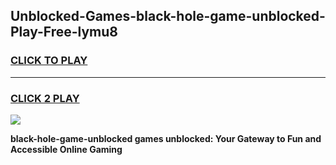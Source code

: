 
## Unblocked-Games-black-hole-game-unblocked-Play-Free-lymu8
<h3>
<a href="https://premium76.site?title=black-hole-game-unblocked&ref=09A">CLICK TO PLAY</a></h3>
<hr>

<h3>
<a href="https://premium76.site?title=black-hole-game-unblocked&ref=09A">CLICK 2 PLAY</a>
  
</h3>

<a href="https://premium76.site?title=black-hole-game-unblocked&ref=09A"><img src="https://clearcache.store/games.png"></a>


**black-hole-game-unblocked games unblocked: Your Gateway to Fun and Accessible Online Gaming**
